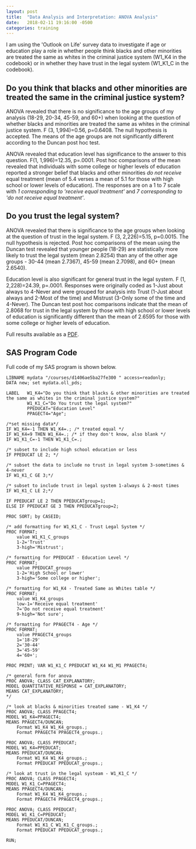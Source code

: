 ```yaml
---
layout: post
title:  "Data Analysis and Interpretation: ANOVA Analysis"
date:   2018-02-11 19:16:00 -0500
categories: training
---
```


I am using the 'Outlook on Life' survey data to investigate if age or education play a role in whether people think blacks and other minorities are treated the same as whites in the criminal justice system (W1_K4 in the codebook) or in whether they have trust in the legal system (W1_K1_C in the codebook).

## Do you think that blacks and other minorities are treated the same in the criminal justice system?

ANOVA revealed that there is no significance to the age groups of my analysis (18-29, 20-34, 45-59, and 60+) when looking at the question of whether blacks and minorities are treated the same as whites in the criminal justice system. F (3, 1,994)=0.56, p=0.6408. The null hypothesis is accepted. The means of the age groups are not significantly different according to the Duncan post hoc test.

ANOVA revealed that education level has significance to the answer to this question. F(1, 1,996)=12.35, p=.0001. Post hoc comparisons of the mean revealed that individuals with some college or higher levels of education reported a stronger belief that blacks and other minorities _do not receive_ equal treatment (mean of 5.4 verses a mean of 5.1 for those with high school or lower levels of education). The responses are on a 1 to 7 scale with _1 corresponding to 'receive equal treatment'_ and _7 corresponding to 'do not receive equal treatment'_.


## Do you trust the legal system?

ANOVA revealed that there is significance to the age groups when looking at the question of trust in the legal system. F (3, 2,226)=5.15, p=0.0015. The null hypothesis is rejected. Post hoc comparisons of the mean using the Duncan test revealed that younger people (18-29) are statistically more likely to trust the legal system (mean 2.8254) than any of the other age groups - 30-44 (mean 2.7367), 45-59 (mean 2.7098), and 60+ (mean 2.6540).

Education level is also significant for general trust in the legal system. F (1, 2,228)=24.39, p=.0001. Responses were originally coded as 1-Just about always to 4-Never and were grouped for analysis into Trust (1-Just about always and 2-Most of the time) and Mistrust (3-Only some of the time and 4-Never). The Duncan test post hoc comparisons indicate that the mean of 2.8068 for trust in the legal system by those with high school or lower levels of education is significantly different than the mean of 2.6595 for those with some college or higher levels of education.

Full results available as a [PDF](/files/Week_1_ANOVA_Results.pdf).

## SAS Program Code

Full code of my SAS program is shown below.

``` SAS
LIBNAME mydata "/courses/d1406ae5ba27fe300 " access=readonly;
DATA new; set mydata.oll_pds;

LABEL   W1_K4="Do you think that blacks & other minorities are treated the same as whites in the criminal justice system?"
        W1_K1_C="Do You trust the legal system?"
        PPEDUCAT="Education Level"
        PPAGECT4="Age";

/*set missing data*/
IF W1_K4=-1 THEN W1_K4=.; /* treated equal */
IF W1_K4=9 THEN W1_K4=.; /* if they don't know, also blank */
IF W1_K1_C=-1 THEN W1_K1_C=.;

/* subset to include high school education or less
IF PPEDUCAT LE 2; */

/* subset the data to include no trust in legal system 3-sometimes & 4-never
IF W1_K1_C GE 3;*/

/* subset to include trust in legal system 1-always & 2-most times 
IF W1_K1_C LE 2;*/

IF PPEDUCAT LE 2 THEN PPEDUCATgroup=1;
ELSE IF PPEDUCAT GE 3 THEN PPEDUCATgroup=2;
 
PROC SORT; by CASEID;

/* add formatting for W1_K1_C - Trust Legal System */
PROC FORMAT;
    value W1_K1_C_groups
    1-2='Trust'
    3-high='Mistrust';

/* formatting for PPEDUCAT - Education Level */
PROC FORMAT;
    value PPEDUCAT_groups
    1-2='High School or lower'
    3-high='Some college or higher';

/* formatting for W1_K4 - Treated Same as Whites table */
PROC FORMAT;
    value W1_K4_groups
    low-1='Receive equal treatment'
    7='Do not receive equal treatment'
    9-high='Not sure';

/* formatting for PPAGECT4 - Age */
PROC FORMAT;
    value PPAGECT4_groups
    1='18-29'
    2='30-44'
    3='45-59'
    4='60+';

PROC PRINT; VAR W1_K1_C PPEDUCAT W1_K4 W1_M1 PPAGECT4;

/* general form for anova
PROC ANOVA; CLASS CAT_EXPLANATORY;
MODEL QUANTITATIVE_RESPONSE = CAT_EXPLANATORY;
MEANS CAT_EXPLANATORY;
*/

/* look at blacks & minorities treated same - W1_K4 */
PROC ANOVA; CLASS PPAGECT4;
MODEL W1_K4=PPAGECT4;
MEANS PPAGECT4/DUNCAN;
    Format W1_K4 W1_K4_groups.;
    Format PPAGECT4 PPAGECT4_groups.;

PROC ANOVA; CLASS PPEDUCAT;
MODEL W1_K4=PPEDUCAT;
MEANS PPEDUCAT/DUNCAN;
    Format W1_K4 W1_K4_groups.;
    Format PPEDUCAT PPEDUCAT_groups.;

/* look at trust in the legal systeam - W1_K1_C */
PROC ANOVA; CLASS PPAGECT4;
MODEL W1_K1_C=PPAGECT4;
MEANS PPAGECT4/DUNCAN;
    Format W1_K4 W1_K4_groups.;
    Format PPAGECT4 PPAGECT4_groups.;

PROC ANOVA; CLASS PPEDUCAT;
MODEL W1_K1_C=PPEDUCAT;
MEANS PPEDUCAT/DUNCAN;
    Format W1_K1_C W1_K1_C_groups.;
    Format PPEDUCAT PPEDUCAT_groups.;

RUN;
```